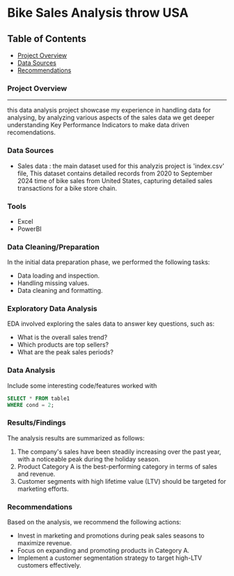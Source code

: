 # Bike Sales Analysis throw USA

## Table of Contents

- [Project Overview](#project-overview)
- [Data Sources](#data-sources)
- [Recommendations](#recommendations)
  
### Project Overview
---

this data analysis project showcase my experience in handling data for analysing, by analyzing various aspects of the sales data we get deeper understanding Key Performance Indicators to make data driven recomendations.



### Data Sources

- Sales data : the main dataset used for this analyzis project is 'index.csv' file, This dataset contains detailed records from 2020 to September 2024 time of bike sales from United States, capturing detailed sales transactions for a bike store chain.
  
### Tools
- Excel 
- PowerBI

### Data Cleaning/Preparation

In the initial data preparation phase, we performed the following tasks:
- Data loading and inspection.
- Handling missing values.
- Data cleaning and formatting.

### Exploratory Data Analysis

EDA involved exploring the sales data to answer key questions, such as:

- What is the overall sales trend?
- Which products are top sellers?
- What are the peak sales periods?
### Data Analysis

Include some interesting code/features worked with

```sql
SELECT * FROM table1
WHERE cond = 2;
```

### Results/Findings

The analysis results are summarized as follows:
1. The company's sales have been steadily increasing over the past year, with a noticeable peak during the holiday season.
2. Product Category A is the best-performing category in terms of sales and revenue.
3. Customer segments with high lifetime value (LTV) should be targeted for marketing efforts.

### Recommendations

Based on the analysis, we recommend the following actions:
- Invest in marketing and promotions during peak sales seasons to maximize revenue.
- Focus on expanding and promoting products in Category A.
- Implement a customer segmentation strategy to target high-LTV customers effectively.
